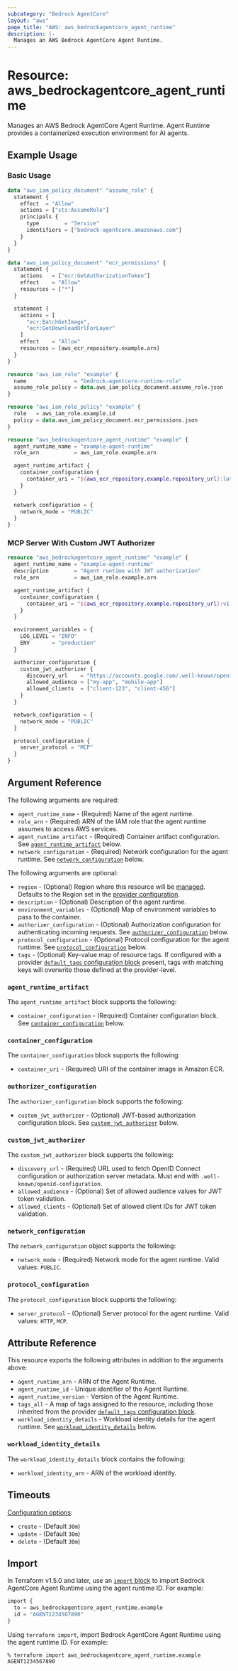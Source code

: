 ```yaml
---
subcategory: "Bedrock AgentCore"
layout: "aws"
page_title: "AWS: aws_bedrockagentcore_agent_runtime"
description: |-
  Manages an AWS Bedrock AgentCore Agent Runtime.
---
```


# Resource: aws_bedrockagentcore_agent_runtime

Manages an AWS Bedrock AgentCore Agent Runtime. Agent Runtime provides a containerized execution environment for AI agents.

## Example Usage

### Basic Usage

```terraform
data "aws_iam_policy_document" "assume_role" {
  statement {
    effect  = "Allow"
    actions = ["sts:AssumeRole"]
    principals {
      type        = "Service"
      identifiers = ["bedrock-agentcore.amazonaws.com"]
    }
  }
}

data "aws_iam_policy_document" "ecr_permissions" {
  statement {
    actions   = ["ecr:GetAuthorizationToken"]
    effect    = "Allow"
    resources = ["*"]
  }

  statement {
    actions = [
      "ecr:BatchGetImage",
      "ecr:GetDownloadUrlForLayer"
    ]
    effect    = "Allow"
    resources = [aws_ecr_repository.example.arn]
  }
}

resource "aws_iam_role" "example" {
  name               = "bedrock-agentcore-runtime-role"
  assume_role_policy = data.aws_iam_policy_document.assume_role.json
}

resource "aws_iam_role_policy" "example" {
  role   = aws_iam_role.example.id
  policy = data.aws_iam_policy_document.ecr_permissions.json
}

resource "aws_bedrockagentcore_agent_runtime" "example" {
  agent_runtime_name = "example-agent-runtime"
  role_arn           = aws_iam_role.example.arn

  agent_runtime_artifact {
    container_configuration {
      container_uri = "${aws_ecr_repository.example.repository_url}:latest"
    }
  }

  network_configuration = {
    network_mode = "PUBLIC"
  }
}
```

### MCP Server With Custom JWT Authorizer

```terraform
resource "aws_bedrockagentcore_agent_runtime" "example" {
  agent_runtime_name = "example-agent-runtime"
  description        = "Agent runtime with JWT authorization"
  role_arn           = aws_iam_role.example.arn

  agent_runtime_artifact {
    container_configuration {
      container_uri = "${aws_ecr_repository.example.repository_url}:v1.0"
    }
  }

  environment_variables = {
    LOG_LEVEL = "INFO"
    ENV       = "production"
  }

  authorizer_configuration {
    custom_jwt_authorizer {
      discovery_url    = "https://accounts.google.com/.well-known/openid-configuration"
      allowed_audience = ["my-app", "mobile-app"]
      allowed_clients  = ["client-123", "client-456"]
    }
  }

  network_configuration = {
    network_mode = "PUBLIC"
  }

  protocol_configuration {
    server_protocol = "MCP"
  }
}
```

## Argument Reference

The following arguments are required:

* `agent_runtime_name` - (Required) Name of the agent runtime.
* `role_arn` - (Required) ARN of the IAM role that the agent runtime assumes to access AWS services.
* `agent_runtime_artifact` - (Required) Container artifact configuration. See [`agent_runtime_artifact`](#agent-runtime-artifact) below.
* `network_configuration` - (Required) Network configuration for the agent runtime. See [`network_configuration`](#network_configuration) below.

The following arguments are optional:

* `region` - (Optional) Region where this resource will be [managed](https://docs.aws.amazon.com/general/latest/gr/rande.html#regional-endpoints). Defaults to the Region set in the [provider configuration](https://registry.terraform.io/providers/hashicorp/aws/latest/docs#aws-configuration-reference).
* `description` - (Optional) Description of the agent runtime.
* `environment_variables` - (Optional) Map of environment variables to pass to the container.
* `authorizer_configuration` - (Optional) Authorization configuration for authenticating incoming requests. See [`authorizer_configuration`](#authorizer_configuration) below.
* `protocol_configuration` - (Optional) Protocol configuration for the agent runtime. See [`protocol_configuration`](#protocol_configuration) below.
* `tags` - (Optional) Key-value map of resource tags. If configured with a provider [`default_tags` configuration block](https://registry.terraform.io/providers/hashicorp/aws/latest/docs#default_tags-configuration-block) present, tags with matching keys will overwrite those defined at the provider-level.

### `agent_runtime_artifact`

The `agent_runtime_artifact` block supports the following:

* `container_configuration` - (Required) Container configuration block. See [`container_configuration`](#container_configuration) below.

### `container_configuration`

The `container_configuration` block supports the following:

* `container_uri` - (Required) URI of the container image in Amazon ECR.

### `authorizer_configuration`

The `authorizer_configuration` block supports the following:

* `custom_jwt_authorizer` - (Optional) JWT-based authorization configuration block. See [`custom_jwt_authorizer`](#custom_jwt_authorizer) below.

### `custom_jwt_authorizer`

The `custom_jwt_authorizer` block supports the following:

* `discovery_url` - (Required) URL used to fetch OpenID Connect configuration or authorization server metadata. Must end with `.well-known/openid-configuration`.
* `allowed_audience` - (Optional) Set of allowed audience values for JWT token validation.
* `allowed_clients` - (Optional) Set of allowed client IDs for JWT token validation.

### `network_configuration`

The `network_configuration` object supports the following:

* `network_mode` - (Required) Network mode for the agent runtime. Valid values: `PUBLIC`.

### `protocol_configuration`

The `protocol_configuration` block supports the following:

* `server_protocol` - (Optional) Server protocol for the agent runtime. Valid values: `HTTP`, `MCP`.

## Attribute Reference

This resource exports the following attributes in addition to the arguments above:

* `agent_runtime_arn` - ARN of the Agent Runtime.
* `agent_runtime_id` - Unique identifier of the Agent Runtime.
* `agent_runtime_version` - Version of the Agent Runtime.
* `tags_all` - A map of tags assigned to the resource, including those inherited from the provider [`default_tags` configuration block](https://registry.terraform.io/providers/hashicorp/aws/latest/docs#default_tags-configuration-block).
* `workload_identity_details` - Workload identity details for the agent runtime. See [`workload_identity_details`](#workload_identity_details) below.

### `workload_identity_details`

The `workload_identity_details` block contains the following:

* `workload_identity_arn` - ARN of the workload identity.

## Timeouts

[Configuration options](https://developer.hashicorp.com/terraform/language/resources/syntax#operation-timeouts):

* `create` - (Default `30m`)
* `update` - (Default `30m`)
* `delete` - (Default `30m`)

## Import

In Terraform v1.5.0 and later, use an [`import` block](https://developer.hashicorp.com/terraform/language/import) to import Bedrock AgentCore Agent Runtime using the agent runtime ID. For example:

```terraform
import {
  to = aws_bedrockagentcore_agent_runtime.example
  id = "AGENT1234567890"
}
```

Using `terraform import`, import Bedrock AgentCore Agent Runtime using the agent runtime ID. For example:

```console
% terraform import aws_bedrockagentcore_agent_runtime.example AGENT1234567890
```
